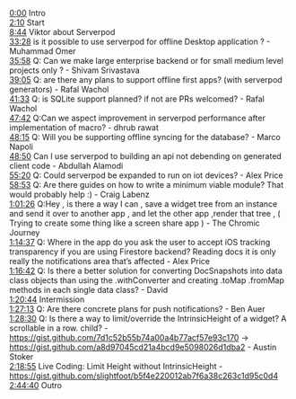 [0:00](https://www.youtube.com/watch?v=QBmqKvw_0s8&t=0m00s) Intro  
[2:10](https://www.youtube.com/watch?v=QBmqKvw_0s8&t=2m10s) Start  
[8:44](https://www.youtube.com/watch?v=QBmqKvw_0s8&t=8m44s) Viktor about Serverpod  
[33:28](https://www.youtube.com/watch?v=QBmqKvw_0s8&t=33m28s) is it possible to use serverpod for offline Desktop application ? - Muhammad Omer  
[35:58](https://www.youtube.com/watch?v=QBmqKvw_0s8&t=35m58s) Q: Can we make large enterprise backend or for small medium level projects only ? - Shivam Srivastava  
[39:05](https://www.youtube.com/watch?v=QBmqKvw_0s8&t=39m05s) Q: are there any plans to support offline first apps? (with serverpod generators) - Rafal Wachol  
[41:33](https://www.youtube.com/watch?v=QBmqKvw_0s8&t=41m33s) Q: is SQLite support planned? if not are PRs welcomed? - Rafal Wachol  
[47:42](https://www.youtube.com/watch?v=QBmqKvw_0s8&t=47m42s) Q:Can we aspect improvement in serverpod performance after implementation of macro? - dhrub rawat  
[48:15](https://www.youtube.com/watch?v=QBmqKvw_0s8&t=48m15s) Q: Will you be supporting offline syncing for the database? - Marco Napoli  
[48:50](https://www.youtube.com/watch?v=QBmqKvw_0s8&t=48m50s) Can I use serverpod to building an api not debending on generated client code - Abdullah Alamodi  
[55:20](https://www.youtube.com/watch?v=QBmqKvw_0s8&t=55m20s) Q: Could serverpod be expanded to run on iot devices? - Alex Price  
[58:53](https://www.youtube.com/watch?v=QBmqKvw_0s8&t=58m53s) Q: Are there guides on how to write a minimum viable module? That would probably help :) - Craig Labenz  
[1:01:26](https://www.youtube.com/watch?v=QBmqKvw_0s8&t=1h01m26s) Q:Hey , is there a way I can , save a widget tree from an instance and send it over to another app , and let the other app ,render that tree , ( Trying to create some thing like a screen share app ) - The Chromic Journey  
[1:14:37](https://www.youtube.com/watch?v=QBmqKvw_0s8&t=1h14m37s) Q: Where in the app do you ask the user to accept iOS tracking transparency if you are using Firestore backend? Reading docs it is only really the notifications area that’s affected - Alex Price  
[1:16:42](https://www.youtube.com/watch?v=QBmqKvw_0s8&t=1h16m42s) Q: Is there a better solution for converting DocSnapshots into data class objects than using the .withConverter and creating .toMap .fromMap methods in each single data class? - David  
[1:20:44](https://www.youtube.com/watch?v=QBmqKvw_0s8&t=1h20m44s) Intermission  
[1:27:13](https://www.youtube.com/watch?v=QBmqKvw_0s8&t=1h27m13s) Q: Are there concrete plans for push notifications? - Ben Auer  
[1:28:30](https://www.youtube.com/watch?v=QBmqKvw_0s8&t=1h28m30s) Q: Is there a way to limit/override the IntrinsicHeight of a widget? A scrollable in a row. child? - https://gist.github.com/7d1c52b55b74a00a4b77acf57e93c170 -> https://gist.github.com/a8d97045cd21a4bcd9e5098026d1dba2 - Austin Stoker  
[2:18:55](https://www.youtube.com/watch?v=QBmqKvw_0s8&t=2h18m55s) Live Coding: Limit Height without IntrinsicHeight - https://gist.github.com/slightfoot/b5f4e220012ab7f6a38c263c1d95c0d4  
[2:44:40](https://www.youtube.com/watch?v=QBmqKvw_0s8&t=2h44m40s) Outro  
